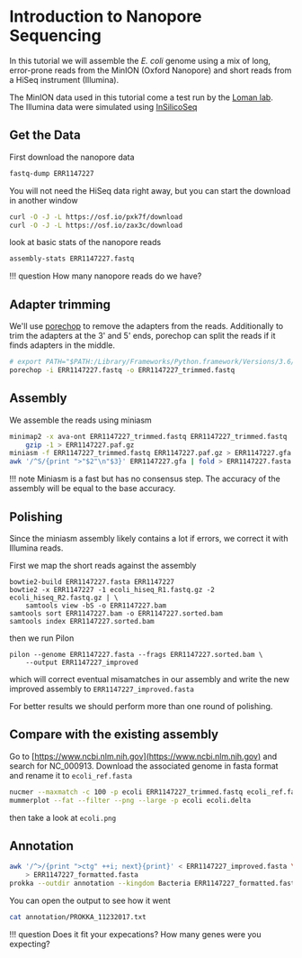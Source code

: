 # Introduction to Nanopore Sequencing

In this tutorial we will assemble the *E. coli* genome using a mix of long, error-prone reads from the MinION (Oxford Nanopore) and short reads from a HiSeq instrument (Illumina).

The MinION data used in this tutorial come a test run by the [Loman lab](http://lab.loman.net/2015/09/24/first-sqk-map-006-experiment/).    
The Illumina data were simulated using [InSilicoSeq](https://github.com/HadrienG/InSilicoSeq)

## Get the Data

First download the nanopore data

```bash
fastq-dump ERR1147227
```

You will not need the HiSeq data right away, but you can start the download in another window

```bash
curl -O -J -L https://osf.io/pxk7f/download
curl -O -J -L https://osf.io/zax3c/download
```

look at basic stats of the nanopore reads

```bash
assembly-stats ERR1147227.fastq
```

!!! question
    How many nanopore reads do we have?

## Adapter trimming

We'll use [porechop](https://github.com/rrwick/Porechop) to remove the adapters from the reads.
Additionally to trim the adapters at the 3' and 5' ends, porechop can split the reads if it finds adapters in the middle.

```bash
# export PATH="$PATH:/Library/Frameworks/Python.framework/Versions/3.6/bin"
porechop -i ERR1147227.fastq -o ERR1147227_trimmed.fastq
```

## Assembly

We assemble the reads using miniasm

```bash
minimap2 -x ava-ont ERR1147227_trimmed.fastq ERR1147227_trimmed.fastq | \
    gzip -1 > ERR1147227.paf.gz
miniasm -f ERR1147227_trimmed.fastq ERR1147227.paf.gz > ERR1147227.gfa
awk '/^S/{print ">"$2"\n"$3}' ERR1147227.gfa | fold > ERR1147227.fasta
```

!!! note
    Miniasm is a fast but has no consensus step.
    The accuracy of the assembly will be equal to the base accuracy.

## Polishing

Since the miniasm assembly likely contains a lot if errors, we correct it with  Illumina reads.

First we map the short reads against the assembly

```
bowtie2-build ERR1147227.fasta ERR1147227
bowtie2 -x ERR1147227 -1 ecoli_hiseq_R1.fastq.gz -2 ecoli_hiseq_R2.fastq.gz | \
    samtools view -bS -o ERR1147227.bam
samtools sort ERR1147227.bam -o ERR1147227.sorted.bam
samtools index ERR1147227.sorted.bam
```

then we run Pilon

```
pilon --genome ERR1147227.fasta --frags ERR1147227.sorted.bam \
    --output ERR1147227_improved
```

which will correct eventual misamatches in our assembly and write the new improved assembly to `ERR1147227_improved.fasta`

For better results we should perform more than one round of polishing.

## Compare with the existing assembly

Go to [https://www.ncbi.nlm.nih.gov](https://www.ncbi.nlm.nih.gov) and search for NC_000913.
Download the associated genome in fasta format and rename it to `ecoli_ref.fasta`

```bash
nucmer --maxmatch -c 100 -p ecoli ERR1147227_trimmed.fastq ecoli_ref.fasta
mummerplot --fat --filter --png --large -p ecoli ecoli.delta
```

then take a look at `ecoli.png`

## Annotation

```bash
awk '/^>/{print ">ctg" ++i; next}{print}' < ERR1147227_improved.fasta \
    > ERR1147227_formatted.fasta
prokka --outdir annotation --kingdom Bacteria ERR1147227_formatted.fasta
```

You can open the output to see how it went

```bash
cat annotation/PROKKA_11232017.txt
```

!!! question
    Does it fit your expecations? How many genes were you expecting?

